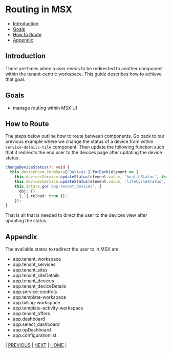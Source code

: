 # Routing in MSX
* [Introduction](#introduction)
* [Goals](#goals)
* [How to Route](#how-to-route)
* [Appendix](#appendix)


## Introduction
There are times when a user needs to be redirected to another component within the tenant-centric workspace. This guide describes how to achieve that goal.


## Goals
* manage routing within MSX UI 


## How to Route
The steps below outline how to route between components. Go back to our previous example where we change the status of a device from within `service-details-tile` component. Then update the following function such that it redirects the end user to the devices page after updating the device status.

```typescript
changeDeviceStatus(): void {
  this.deviceForm.formData['Devices'].forEach(element => {
    this.devicesService.updateStatus(element.value, 'healthStatus', this.deviceForm.formData.healthstatus.value, "Hello World")
    this.devicesService.updateStatus(element.value, 'lifeCycleStatus', this.deviceForm.formData.lifecyclestatus.value, "Hello World")			
    this.$state.go('app.tenant_devices', {
      obj: {}
      }, { reload: true });
    });
}
```

That is all that is needed to direct the user to the devices view after updating the status.


## Appendix
The available states to redirect the user to in MSX are:
- app.tenant_workspace
- app.tenant_services
- app.tenant_sites
- app.tenant_siteDetails
- app.tenant_devices
- app.tenant_deviceDetails
- app.service-controls
- app.template-workspace
- app.billing-workspace
- app.template-activity-workspace
- app.tenant_offers
- app.dashboard
- app.select_dashboard
- app.opDashboard
- app.configurationlist


| [PREVIOUS](04-working-with-sites.md) | [NEXT](06-working-with-service-controls.md) | [HOME](../index.md#angular-user-interface-example) |

